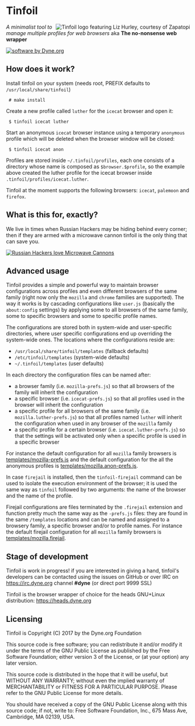 # Tinfoil

<img src="http://zapatopi.net/afdb/lizhurley.jpg"
	alt="Tinfoil logo featuring Liz Hurley, courtesy of Zapatopi"
	title="Tinfoil logo featuring Liz Hurley, courtesy of Zapatopi"
		style="float: right">

*A minimalist tool to manage multiple profiles for web browsers* aka **The no-nonsense web wrapper**

[![software by Dyne.org](https://www.dyne.org/wp-content/uploads/2015/12/software_by_dyne.png)](http://www.dyne.org)

## How does it work?

Install tinfoil on your system (needs root, PREFIX defaults to `/usr/local/share/tinfoil`)
```
 # make install
```

Create a new profile called `luther` for the `icecat` browser and open it:
```
 $ tinfoil icecat luther
```

Start an anonymous `icecat` browser instance using a temporary `anonymous` profile which will be deleted when the browser window will be closed:
```
 $ tinfoil icecat anon
```

Profiles are stored inside `~/.tinfoil/profiles`, each one consists of a directory whose name is composed as `$browser.$profile`, so the example above created the luther profile for the icecat browser inside `.tinfoil/profiles/icecat.luther`.

Tinfoil at the moment supports the following browsers: `icecat`, `palemoon` and `firefox`.

## What is this for, exactly?

We live in times when Russian Hackers may be hiding behind every corner; then if they are armed with a microwave cannon tinfoil is the only thing that can save you.

[![Russian Hackers love Microwave Cannons](https://img.youtube.com/vi/0XbLz0L6UdI/0.jpg)](https://www.youtube.com/watch?v=0XbLz0L6UdI)

## Advanced usage

Tinfoil provides a simple and powerful way to maintain browser configurations across profiles and even different browsers of the same family (right now only the `mozilla` and `chrome` families are supported). The way it works is by cascading configurations like `user.js` (basically the `about:config` settings) by applying some to all browsers of the same family, some to specific browsers and some to specific profile names.

The configurations are stored both in system-wide and user-specific directories, where user specific configurations end up overriding the system-wide ones. The locations where the configurations reside are:
 - `/usr/local/share/tinfoil/templates` (fallback defaults)
 - `/etc/tinfoil/templates` (system-wide defaults)
 - `~/.tinfoil/templates` (user defaults)

In each directory the configuration files can be named after:
 - a browser family (i.e. `mozilla-prefs.js`) so that all browsers of the family will inherit the configuration
 - a specific browser (i.e. `icecat-prefs.js`) so that all profiles used in the browser will inherit the configuration
 - a specific profile for all browsers of the same family (i.e. `mozilla.luther-prefs.js`) so that all profiles named `luther` will inherit the configuration when used in any browser of the `mozilla` family
 - a specific profile for a certain browser (i.e. `icecat.luther-prefs.js`) so that the settings will be activated only when a specific profile is used in a specific browser

For instance the default configuration for all `mozilla` family browsers is [templates/mozilla-prefs.js](templates/mozilla-prefs.js) and the default configuration for the all the anonymous profiles is [templates/mozilla.anon-prefs.js](templates/mozilla.anon-prefs.js).

In case `firejail` is installed, then the `tinfoil-firejail` command can be used to isolate the execution environment of the browser; it is used the same way as `tinfoil` followed by two arguments: the name of the browser and the name of the profile.

Firejail configurations are files terminated by the `.firejail` extension and function pretty much the same way as the `-prefs.js` files: they are found in the same `/templates` locations and can be named and assigned to a browsery family, a specific browser and/or to profile names. For instance the default firejail configuration for all `mozilla` family browsers is [templates/mozilla.firejail](templates/mozilla.firejail).


## Stage of development

Tinfoil is work in progress! if you are interested in giving a hand, tinfoil's developers can be contacted using the issues on GitHub or over IRC on https://irc.dyne.org channel **#dyne** (or direct port 9999 SSL)

Tinfoil is the browser wrapper of choice for the heads GNU+Linux distribution: https://heads.dyne.org

## Licensing

Tinfoil is Copyright (C) 2017 by the Dyne.org Foundation

This source code is free software; you can redistribute it and/or modify it under the terms of the GNU Public License as published by the Free Software Foundation; either version 3 of the License, or (at your option) any later version.

This source code is distributed in the hope that it will be useful, but WITHOUT ANY WARRANTY; without even the implied warranty of MERCHANTABILITY or FITNESS FOR A PARTICULAR PURPOSE.  Please refer to the GNU Public License for more details.

You should have received a copy of the GNU Public License along with this source code; if not, write to: Free Software Foundation, Inc., 675 Mass Ave, Cambridge, MA 02139, USA.

